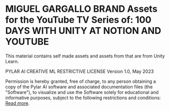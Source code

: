 # MIGUEL GARGALLO BRAND Assets for the YouTube TV Series of: 100 DAYS WITH UNITY AT NOTION AND YOUTUBE

This material contains self made assets and assets from that are from Unity Learn.

PYLAR AI CREATIVE ML RESTRICTIVE LICENSE
Version 1.0, May 2023

Permission is hereby granted, free of charge, to any person obtaining a copy of the Pylar AI software and associated documentation files (the "Software"), to visualize and use the Software solely for educational and informative purposes, subject to the following restrictions and conditions: [Read more](../License.md).